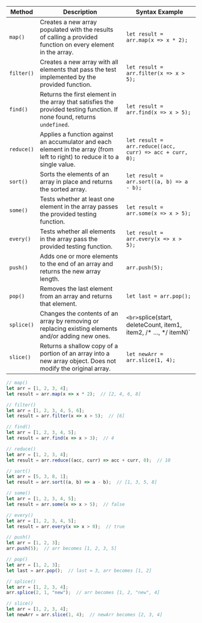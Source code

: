 | Method     | Description                                                                                                                  | Syntax Example                                                      |
| ---------- | ---------------------------------------------------------------------------------------------------------------------------- | ------------------------------------------------------------------- |
| `map()`    | Creates a new array populated with the results of calling a provided function on every element in the array.                 | `let result = arr.map(x => x * 2);`                                 |
| `filter()` | Creates a new array with all elements that pass the test implemented by the provided function.                               | `let result = arr.filter(x => x > 5);`                              |
| `find()`   | Returns the first element in the array that satisfies the provided testing function. If none found, returns `undefined`.     | `let result = arr.find(x => x > 5);`                                |
| `reduce()` | Applies a function against an accumulator and each element in the array (from left to right) to reduce it to a single value. | `let result = arr.reduce((acc, curr) => acc + curr, 0);`            |
| `sort()`   | Sorts the elements of an array in place and returns the sorted array.                                                        | `let result = arr.sort((a, b) => a - b);`                           |
| `some()`   | Tests whether at least one element in the array passes the provided testing function.                                        | `let result = arr.some(x => x > 5);`                                |
| `every()`  | Tests whether all elements in the array pass the provided testing function.                                                  | `let result = arr.every(x => x > 5);`                               |
| `push()`   | Adds one or more elements to the end of an array and returns the new array length.                                           | `arr.push(5);`                                                      |
| `pop()`    | Removes the last element from an array and returns that element.                                                             | `let last = arr.pop();`                                             |
| `splice()` | Changes the contents of an array by removing or replacing existing elements and/or adding new ones.                          | `<br>`splice(start, deleteCount, item1, item2, /* …, */ itemN)`<br> |
| `slice()`  | Returns a shallow copy of a portion of an array into a new array object. Does not modify the original array.                 | `let newArr = arr.slice(1, 4);`                                     |
```js
// map()
let arr = [1, 2, 3, 4];
let result = arr.map(x => x * 2);  // [2, 4, 6, 8]

// filter()
let arr = [1, 2, 3, 4, 5, 6];
let result = arr.filter(x => x > 5);  // [6]

// find()
let arr = [1, 2, 3, 4, 5];
let result = arr.find(x => x > 3);  // 4

// reduce()
let arr = [1, 2, 3, 4];
let result = arr.reduce((acc, curr) => acc + curr, 0);  // 10

// sort()
let arr = [5, 3, 8, 1];
let result = arr.sort((a, b) => a - b);  // [1, 3, 5, 8]

// some()
let arr = [1, 2, 3, 4, 5];
let result = arr.some(x => x > 5);  // false

// every()
let arr = [1, 2, 3, 4, 5];
let result = arr.every(x => x > 0);  // true

// push()
let arr = [1, 2, 3];
arr.push(5);  // arr becomes [1, 2, 3, 5]

// pop()
let arr = [1, 2, 3];
let last = arr.pop();  // last = 3, arr becomes [1, 2]

// splice()
let arr = [1, 2, 3, 4];
arr.splice(2, 1, "new");  // arr becomes [1, 2, "new", 4]

// slice()
let arr = [1, 2, 3, 4];
let newArr = arr.slice(1, 4);  // newArr becomes [2, 3, 4]

```